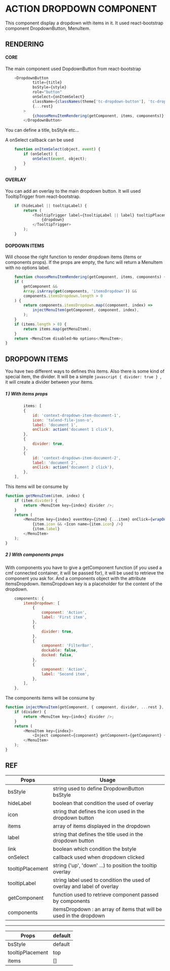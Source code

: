 # ACTION DROPDOWN COMPONENT

This component display a dropdown with items in it. It used react-bootstrap component DropdownButton, MenuItem.

## RENDERING

#### CORE
The main component used DopdownButton from react-bootstrap
```javascript
	<DropdownButton
			title={title}
			bsStyle={style}
			role="button"
			onSelect={onItemSelect}
			className={classNames(theme['tc-dropdown-button'], 'tc-dropdown-button')}
			{...rest}
		>
			{chooseMenuItemRendering(getComponent, items, components)}
		</DropdownButton>
```
You can define a title, bsStyle etc...

A onSelect callback can be used 
```javascript
	function onItemSelect(object, event) {
		if (onSelect) {
			onSelect(event, object);
		}
	}
```

#### OVERLAY
You can add an overlay to the main dropdown button. It will used TooltipTrigger from react-bootstrap.
```javascript
	if (hideLabel || tooltipLabel) {
		return (
			<TooltipTrigger label={tooltipLabel || label} tooltipPlacement={tooltipPlacement}>
				{dropdown}
			</TooltipTrigger>
		);
	}
```


#### DOPDOWN ITEMS
Will choose the right function to render dropdown items (items or components props).
If the props are empty, the func will return a MenuItem with no options label. 
```javascript
    function chooseMenuItemRendering(getComponent, items, components) {
	if (
		getComponent &&
		Array.isArray(get(components, 'itemsDropdown')) &&
		components.itemsDropdown.length > 0
	) {
		return components.itemsDropdown.map((component, index) =>
			injectMenuItem(getComponent, component, index),
		);
	}
	if (items.length > 0) {
		return items.map(getMenuItem);
	}
	return <MenuItem disabled>No options</MenuItem>;
}
```
## DROPDOWN ITEMS

You have two different ways to defines this items. 
Also there is some kind of special item, the divider. It will be a simple ```javascript { divider: true } ```, it will create a divider between your items.
##### 1 ) With items props
```javascript
    	items: [
		{
			id: 'context-dropdown-item-document-1',
			icon: 'talend-file-json-o',
			label: 'document 1',
			onClick: action('document 1 click'),
		},
		{
			divider: true,
		},
		{
			id: 'context-dropdown-item-document-2',
			label: 'document 2',
			onClick: action('document 2 click'),
		},
	],
```
This items will be consume by 
```javascript
function getMenuItem(item, index) {
	if (item.divider) {
		return <MenuItem key={index} divider />;
	}
	return (
		<MenuItem key={index} eventKey={item} {...item} onClick={wrapOnClick(item)}>
			{item.icon && <Icon name={item.icon} />}
			{item.label}
		</MenuItem>
	);
}
```
##### 2 ) With components props

With components you have to give a getComponent function (if you used a cmf connected container, it will be passed for), it will be used to retrieve the component you ask for.
And a components object with the attribute itemsDropdown. ItemsDropdown key is a placeholder for the content of the dropdown. 
```javascript
	components: {
		itemsDropdown: [
			{
				component: 'Action',
				label: 'First item',
			},
			{
				divider: true,
			},
			{
				component: 'FilterBar',
				dockable: false,
				docked: false,
			},
			{
				component: 'Action',
				label: 'Second item',
			},
		],
	},
```
The components items will be consume by
```javascript
function injectMenuItem(getComponent, { component, divider, ...rest }, index) {
	if (divider) {
		return <MenuItem key={index} divider />;
	}
	return (
		<MenuItem key={index}>
			<Inject component={component} getComponent={getComponent} {...rest} />
		</MenuItem>
	);
}
```

## REF
Props | Usage
------------ | -------------
bsStyle | string used to define DropdownButton bsStyle
hideLabel | boolean that condition the used of overlay
icon | string that defines the icon used in the dropdown button
items | array of items displayed in the dropdown
label | string that defines the title used in the dropdown button
link | boolean which condition the bstyle
onSelect | callback used when dropdown clicked
tooltipPlacement | string ('up', 'down' ...) to position the tooltip overlay
tooltipLabel | string label used to condition the used of overlay and label of overlay
getComponent | function used to retrieve component passed by components
components | itemsDropdown : an array of items that will be used in the dropdown

___
Props | default
------------ | -------------
bsStyle | default
tooltipPlacement| top
items | []




